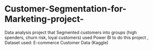# Customer-Segmentation-for-Marketing-project-
Data analysis project that Segmented customers into groups (high spenders, churn risk, loyal customers) 
used Power BI to do this project , Dataset used: E-commerce Customer Data (Kaggle)
